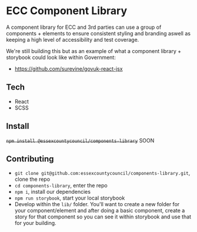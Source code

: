 # ECC Component Library

A component library for ECC and 3rd parties can use a group of components + elements to ensure consistent styling and branding aswell as keeping a high level of accessibility and test coverage.

We're still building this but as an example of what a component library + storybook could look like within Government: 
- https://github.com/surevine/govuk-react-jsx

## Tech

- React
- SCSS

## Install

~~`npm install @essexcountycouncil/components-library`~~ SOON

## Contributing

- `git clone git@github.com:essexcountycouncil/components-library.git`, clone the repo
- `cd components-library`, enter the repo
- `npm i`, install our dependencies
- `npm run storybook`, start your local storybook
- Develop within the `lib/` folder. You'll want to create a new folder for your component/element and after doing a basic component, create a story for that component so you can see it within storybook and use that for your building.